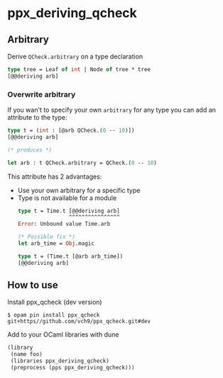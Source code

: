# ppx_deriving_qcheck

## Arbitrary
Derive `QCheck.arbitrary` on a type declaration

```ocaml
type tree = Leaf of int | Node of tree * tree
[@@deriving arb]
```

### Overwrite arbitrary
If you wan't to specify your own `arbitrary` for any type you can
add an attribute to the type:

```ocaml
type t = (int : [@arb QCheck.(0 -- 10)])
[@@deriving arb]

(* produces *)

let arb : t QCheck.arbitrary = QCheck.(0 -- 10)
```

This attribute has 2 advantages:
* Use your own arbitrary for a specific type
* Type is not available for a module
  ```ocaml
  type t = Time.t [@@deriving arb]
                  ^^^^^^^^^^^^^^^^
  Error: Unbound value Time.arb
  
  (* Possible fix *)
  let arb_time = Obj.magic
  
  type t = (Time.t [@arb arb_time])
  [@@deriving arb]
  ```

## How to use
Install ppx_qcheck (dev version)
```
$ opam pin install ppx_qcheck git+https//github.com/vch9/ppx_qcheck.git#dev
```

Add to your OCaml libraries with dune
```ocaml
(library
 (name foo)
 (libraries ppx_deriving_qcheck)
 (preprocess (pps ppx_deriving_qcheck)))
```
